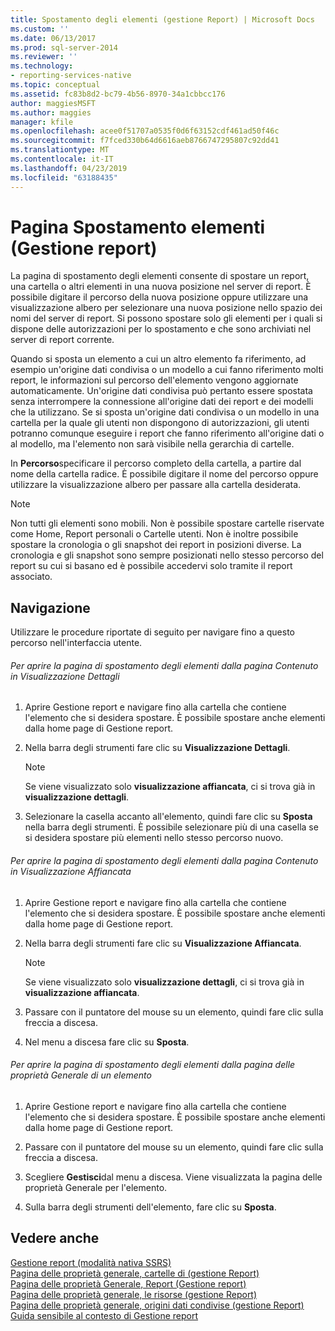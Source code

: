 ```yaml
---
title: Spostamento degli elementi (gestione Report) | Microsoft Docs
ms.custom: ''
ms.date: 06/13/2017
ms.prod: sql-server-2014
ms.reviewer: ''
ms.technology:
- reporting-services-native
ms.topic: conceptual
ms.assetid: fc83b8d2-bc79-4b56-8970-34a1cbbcc176
author: maggiesMSFT
ms.author: maggies
manager: kfile
ms.openlocfilehash: acee0f51707a0535f0d6f63152cdf461ad50f46c
ms.sourcegitcommit: f7fced330b64d6616aeb8766747295807c92dd41
ms.translationtype: MT
ms.contentlocale: it-IT
ms.lasthandoff: 04/23/2019
ms.locfileid: "63188435"
---
```

# <a name="move-items-page-report-manager"></a>Pagina Spostamento elementi (Gestione report)
  La pagina di spostamento degli elementi consente di spostare un report, una cartella o altri elementi in una nuova posizione nel server di report. È possibile digitare il percorso della nuova posizione oppure utilizzare una visualizzazione albero per selezionare una nuova posizione nello spazio dei nomi del server di report. Si possono spostare solo gli elementi per i quali si dispone delle autorizzazioni per lo spostamento e che sono archiviati nel server di report corrente.  
  
 Quando si sposta un elemento a cui un altro elemento fa riferimento, ad esempio un'origine dati condivisa o un modello a cui fanno riferimento molti report, le informazioni sul percorso dell'elemento vengono aggiornate automaticamente. Un'origine dati condivisa può pertanto essere spostata senza interrompere la connessione all'origine dati dei report e dei modelli che la utilizzano. Se si sposta un'origine dati condivisa o un modello in una cartella per la quale gli utenti non dispongono di autorizzazioni, gli utenti potranno comunque eseguire i report che fanno riferimento all'origine dati o al modello, ma l'elemento non sarà visibile nella gerarchia di cartelle.  
  
 In **Percorso**specificare il percorso completo della cartella, a partire dal nome della cartella radice. È possibile digitare il nome del percorso oppure utilizzare la visualizzazione albero per passare alla cartella desiderata.  
  
> [!NOTE]  
>  Non tutti gli elementi sono mobili. Non è possibile spostare cartelle riservate come Home, Report personali o Cartelle utenti. Non è inoltre possibile spostare la cronologia o gli snapshot dei report in posizioni diverse. La cronologia e gli snapshot sono sempre posizionati nello stesso percorso del report su cui si basano ed è possibile accedervi solo tramite il report associato.  
  
## <a name="navigation"></a>Navigazione  
 Utilizzare le procedure riportate di seguito per navigare fino a questo percorso nell'interfaccia utente.  
  
###### <a name="to-open-the-move-items-page-from-the-contents-page-in-details-view"></a>Per aprire la pagina di spostamento degli elementi dalla pagina Contenuto in Visualizzazione Dettagli  
  
1.  Aprire Gestione report e navigare fino alla cartella che contiene l'elemento che si desidera spostare. È possibile spostare anche elementi dalla home page di Gestione report.  
  
2.  Nella barra degli strumenti fare clic su **Visualizzazione Dettagli**.  
  
    > [!NOTE]  
    >  Se viene visualizzato solo **visualizzazione affiancata**, ci si trova già in **visualizzazione dettagli**.  
  
3.  Selezionare la casella accanto all'elemento, quindi fare clic su **Sposta** nella barra degli strumenti. È possibile selezionare più di una casella se si desidera spostare più elementi nello stesso percorso nuovo.  
  
###### <a name="to-open-the-move-items-page-from-the-contents-page-in-tiles-view"></a>Per aprire la pagina di spostamento degli elementi dalla pagina Contenuto in Visualizzazione Affiancata  
  
1.  Aprire Gestione report e navigare fino alla cartella che contiene l'elemento che si desidera spostare. È possibile spostare anche elementi dalla home page di Gestione report.  
  
2.  Nella barra degli strumenti fare clic su **Visualizzazione Affiancata**.  
  
    > [!NOTE]  
    >  Se viene visualizzato solo **visualizzazione dettagli**, ci si trova già in **visualizzazione affiancata**.  
  
3.  Passare con il puntatore del mouse su un elemento, quindi fare clic sulla freccia a discesa.  
  
4.  Nel menu a discesa fare clic su **Sposta**.  
  
###### <a name="to-open-the-move-items-page-from-the-general-properties-page-of-an-item"></a>Per aprire la pagina di spostamento degli elementi dalla pagina delle proprietà Generale di un elemento  
  
1.  Aprire Gestione report e navigare fino alla cartella che contiene l'elemento che si desidera spostare. È possibile spostare anche elementi dalla home page di Gestione report.  
  
2.  Passare con il puntatore del mouse su un elemento, quindi fare clic sulla freccia a discesa.  
  
3.  Scegliere **Gestisci**dal menu a discesa. Viene visualizzata la pagina delle proprietà Generale per l'elemento.  
  
4.  Sulla barra degli strumenti dell'elemento, fare clic su **Sposta**.  
  
## <a name="see-also"></a>Vedere anche  
 [Gestione report &#40;modalità nativa SSRS&#41;](../../2014/reporting-services/report-manager-ssrs-native-mode.md)   
 [Pagina delle proprietà generale, cartelle di &#40;gestione Report&#41;](../../2014/reporting-services/general-properties-page-folders-report-manager.md)   
 [Pagina delle proprietà Generale, Report &#40;Gestione report&#41;](../../2014/reporting-services/general-properties-page-reports-report-manager.md)   
 [Pagina delle proprietà generale, le risorse &#40;gestione Report&#41;](../../2014/reporting-services/general-properties-page-resources-report-manager.md)   
 [Pagina delle proprietà generale, origini dati condivise &#40;gestione Report&#41;](../../2014/reporting-services/general-properties-page-shared-data-sources-report-manager.md)   
 [Guida sensibile al contesto di Gestione report](../../2014/reporting-services/report-manager-f1-help.md)  
  
  
